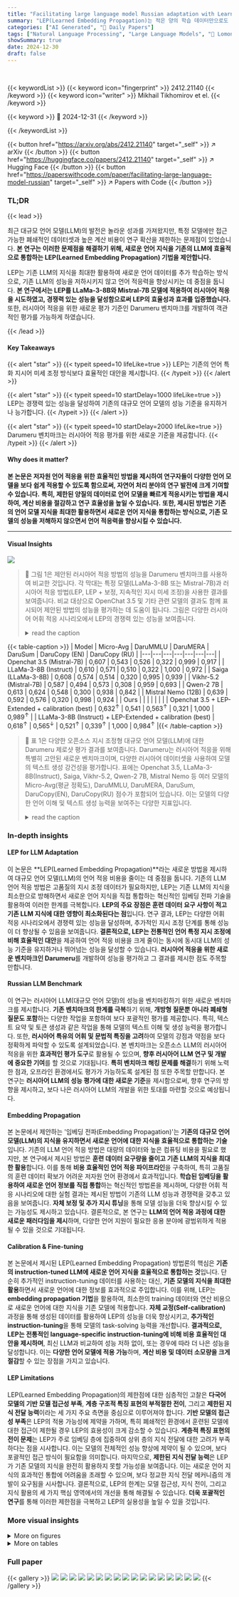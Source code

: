 ```yaml
---
title: "Facilitating large language model Russian adaptation with Learned Embedding Propagation"
summary: "LEP(Learned Embedding Propagation)는 적은 양의 학습 데이터만으로도 다국어 대규모 언어 모델을 효율적으로 적응시키는 새로운 기법입니다."
categories: ["AI Generated", "🤗 Daily Papers"]
tags: ["Natural Language Processing", "Large Language Models", "🏢 Lomonosov Moscow State University",]
showSummary: true
date: 2024-12-30
draft: false
---
```


<br>

{{< keywordList >}}
{{< keyword icon="fingerprint" >}} 2412.21140 {{< /keyword >}}
{{< keyword icon="writer" >}} Mikhail Tikhomirov et el. {{< /keyword >}}
 
{{< keyword >}} 🤗 2024-12-31 {{< /keyword >}}
 
{{< /keywordList >}}

{{< button href="https://arxiv.org/abs/2412.21140" target="_self" >}}
↗ arXiv
{{< /button >}}
{{< button href="https://huggingface.co/papers/2412.21140" target="_self" >}}
↗ Hugging Face
{{< /button >}}
{{< button href="https://paperswithcode.com/paper/facilitating-large-language-model-russian" target="_self" >}}
↗ Papers with Code
{{< /button >}}




### TL;DR


{{< lead >}}

최근 대규모 언어 모델(LLM)의 발전은 놀라운 성과를 가져왔지만, 특정 모델에만 접근 가능한 폐쇄적인 데이터셋과 높은 계산 비용이 연구 확산을 제한하는 문제점이 있었습니다.  **본 연구는 이러한 문제점을 해결하기 위해, 새로운 언어 지식을 기존의 LLM에 효율적으로 통합하는 LEP(Learned Embedding Propagation) 기법을 제안합니다.**



LEP는 기존 LLM의 지식을 최대한 활용하여 새로운 언어 데이터를 추가 학습하는 방식으로, 기존 LLM의 성능을 저하시키지 않고 언어 적응력을 향상시키는 데 중점을 둡니다.  **본 연구에서는 LEP를 LLaMa-3-8B와 Mistral-7B 모델에 적용하여 러시아어 적응을 시도하였고,  경쟁력 있는 성능을 달성함으로써 LEP의 효율성과 효과를 입증했습니다.** 또한, 러시아어 적응을 위한 새로운 평가 기준인 Darumeru 벤치마크를 개발하여 객관적인 평가를 가능하게 하였습니다.

{{< /lead >}}


#### Key Takeaways

{{< alert "star" >}}
{{< typeit speed=10 lifeLike=true >}} LEP는 기존의 언어 특화 지시어 미세 조정 방식보다 효율적인 대안을 제시합니다. {{< /typeit >}}
{{< /alert >}}

{{< alert "star" >}}
{{< typeit speed=10 startDelay=1000 lifeLike=true >}} LEP는 경쟁력 있는 성능을 달성하여 기존의 대규모 언어 모델의 성능 기준을 유지하거나 능가합니다. {{< /typeit >}}
{{< /alert >}}

{{< alert "star" >}}
{{< typeit speed=10 startDelay=2000 lifeLike=true >}} Darumeru 벤치마크는 러시아어 적응 평가를 위한 새로운 기준을 제공합니다. {{< /typeit >}}
{{< /alert >}}

#### Why does it matter?
**본 논문은 저자원 언어 적응을 위한 효율적인 방법을 제시하여 연구자들이 다양한 언어 모델을 보다 쉽게 적용할 수 있도록 함으로써, 자연어 처리 분야의 연구 발전에 크게 기여할 수 있습니다.**  **특히, 제한된 양질의 데이터로 언어 모델을 빠르게 적응시키는 방법을 제시하여, 계산 비용을 절감하고 연구 효율성을 높일 수 있습니다.**  **또한, 제시된 방법은 기존의 언어 모델 지식을 최대한 활용하면서 새로운 언어 지식을 통합하는 방식으로, 기존 모델의 성능을 저해하지 않으면서 언어 적응력을 향상시킬 수 있습니다.**

------
#### Visual Insights



![](https://arxiv.org/html/2412.21140/extracted/6098179/image31.png)

> 🔼 그림 1은 제안된 러시아어 적응 방법의 성능을 Darumeru 벤치마크를 사용하여 비교한 것입니다.  각 막대는 특정 모델(LLaMa-3-8B 또는 Mistral-7B)과 러시아어 적응 방법(LEP, LEP + 보정, 지속적인 지시 미세 조정)을 사용한 결과를 보여줍니다.  비교 대상으로 OpenChat 3.5 및 기타 관련 모델의 결과도 함께 표시되어 제안된 방법의 성능을 평가하는 데 도움이 됩니다.  그림은 다양한 러시아어 어휘 적응 시나리오에서 LEP의 경쟁력 있는 성능을 보여줍니다.
> <details>
> <summary>read the caption</summary>
> Figure 1: Performance comparison of proposed adaptation method on Darumeru benchmark
> </details>





{{< table-caption >}}
| Model | Micro-Avg | DaruMMLU | DaruMERA | DaruSum | DaruCopy (EN) | DaruCopy (RU) |
|---|---|---|---|---|---|---|
| Openchat 3.5 (Mistral-7B) | 0,607 | 0,543 | 0,526 | 0,322 | 0,999 | 0,917 |
| LLaMa-3-8B (Instruct) | 0,610 | 0,571 | 0,510 | 0,322 | 1,000 | 0,972 |
| Saiga (LLaMa-3-8B) | 0,608 | 0,574 | 0,514 | 0,320 | 0,995 | 0,939 |
| Vikhr-5.2 (Mistral-7B) | 0,587 | 0,494 | 0,573 | 0,308 | 0,959 | 0,693 |
| Qwen-2 7B | 0,613 | 0,624 | 0,548 | 0,300 | 0,938 | 0,842 |
| Mistral Nemo (12B) | 0,639 | 0,592 | 0,576 | 0,320 | 0,998 | 0,924 |
| Ours |  |  |  |  |  |  |
| Openchat 3.5 + LEP-Extended + calibration (best) | 0,632<sup>↑</sup> | 0,541 | 0,563<sup>↑</sup> | 0,321 | 1,000 | 0,989<sup>↑</sup> |
| LLaMa-3-8B (Instruct) + LEP-Extended + calibration (best) | 0,618<sup>↑</sup> | 0,565<sup>↓</sup> | 0,521<sup>↑</sup> | 0,339<sup>↑</sup> | 1,000 | 0,984<sup>↑</sup> |{{< /table-caption >}}

> 🔼 표 1은 다양한 오픈소스 지시 조정형 대규모 언어 모델(LLM)에 대한 Darumeru 제로샷 평가 결과를 보여줍니다.  Darumeru는 러시아어 적응을 위해 특별히 고안된 새로운 벤치마크이며, 다양한 러시아어 데이터셋을 사용하여 모델의 텍스트 생성 강건성을 평가합니다. 표에는 Openchat 3.5, LLaMa-3-8B(Instruct), Saiga, Vikhr-5.2, Qwen-2 7B, Mistral Nemo 등 여러 모델의 Micro-Avg(평균 정확도), DaruMMLU, DaruMERA, DaruSum, DaruCopy(EN), DaruCopy(RU) 점수가 포함되어 있습니다. 이는 모델의 다양한 언어 이해 및 텍스트 생성 능력을 보여주는 다양한 지표입니다.
> <details>
> <summary>read the caption</summary>
> Table 1: Darumeru zero-shot evaluation results for popular open-source instruct-tuned models.
> </details>





### In-depth insights


#### LEP for LLM Adaptation
이 논문은 **LEP(Learned Embedding Propagation)**라는 새로운 방법을 제시하여 대규모 언어 모델(LLM)의 언어 적응 비용을 줄이는 데 중점을 둡니다.  기존의 LLM 언어 적응 방법은 고품질의 지시 조정 데이터가 필요하지만, LEP는 기존 LLM의 지식을 최소한으로 방해하면서 새로운 언어 지식을 직접 통합하는 혁신적인 임베딩 전파 기술을 활용하여 이러한 한계를 극복합니다.  **LEP의 주요 장점은 훈련 데이터 요구 사항이 적고 기존 LLM 지식에 대한 영향이 최소화된다는 점**입니다.  연구 결과, LEP는 다양한 어휘 적응 시나리오에서 경쟁력 있는 성능을 달성하며, 추가적인 지시 조정 단계를 통해 성능이 더 향상될 수 있음을 보여줍니다.  **결론적으로, LEP는 전통적인 언어 특정 지시 조정에 비해 효율적인 대안**을 제공하여 언어 적응 비용을 크게 줄이는 동시에 동시대 LLM의 성능 기준을 유지하거나 뛰어넘는 성능을 달성할 수 있습니다.  **러시아어 적응을 위한 새로운 벤치마크인 Darumeru**를 개발하여 성능을 평가하고 그 결과를 제시한 점도 주목할 만합니다.

#### Russian LLM Benchmark
이 연구는 러시아어 LLM(대규모 언어 모델)의 성능을 벤치마킹하기 위한 새로운 벤치마크를 제시합니다. **기존 벤치마크의 한계를 극복**하기 위해, **개방형 질문뿐 아니라 폐쇄형 질문도 포함**하는 다양한 작업을 포함하여 보다 포괄적인 평가를 제공합니다. 특히, 텍스트 요약 및 토큰 생성과 같은 작업을 통해 모델의 텍스트 이해 및 생성 능력을 평가합니다. 또한, **러시아어 특유의 어휘 및 문법적 특징을 고려**하여 모델의 강점과 약점을 보다 정확하게 파악할 수 있도록 설계되었습니다. 본 벤치마크는 오픈소스 LLM의 러시아어 적응을 위한 **효과적인 평가 도구**로 활용될 수 있으며, **향후 러시아어 LLM 연구 및 개발에 중요한 기여**를 할 것으로 기대됩니다.  **특히 벤치마크 해킹 문제를 해결**하기 위해 노력한 점과, 오프라인 환경에서도 평가가 가능하도록 설계된 점 또한 주목할 만합니다.  본 연구는 **러시아어 LLM의 성능 평가에 대한 새로운 기준**을 제시함으로써, 향후 연구의 방향을 제시하고, 보다 나은 러시아어 LLM의 개발을 위한 토대를 마련할 것으로 예상됩니다.

#### Embedding Propagation
본 논문에서 제안하는 '임베딩 전파(Embedding Propagation)'는 **기존의 대규모 언어 모델(LLM)의 지식을 유지하면서 새로운 언어에 대한 지식을 효율적으로 통합하는 기술**입니다.  기존의 LLM 언어 적응 방법은 대량의 데이터와 높은 컴퓨팅 비용을 필요로 했지만, 본 연구에서 제시된 방법은 **훈련 데이터 요구량을 줄이고 기존 LLM의 지식을 최대한 활용**합니다. 이를 통해 **비용 효율적인 언어 적응 파이프라인**을 구축하여, 특히 고품질의 훈련 데이터 확보가 어려운 저자원 언어 환경에서 효과적입니다.  **학습된 임베딩을 활용하여 새로운 언어 정보를 직접 통합**하는 혁신적인 방법론을 제시하며, 다양한 어휘 적응 시나리오에 대한 실험 결과는 제시된 방법이 기존의 LLM 성능과 경쟁력을 갖추고 있음을 보여줍니다.  **자체 보정 및 추가 지시 튜닝**을 통해 모델 성능을 더욱 향상시킬 수 있는 가능성도 제시하고 있습니다.  결론적으로, 본 연구는 **LLM의 언어 적응 과정에 대한 새로운 패러다임을 제시**하며, 다양한 언어 지원이 필요한 응용 분야에 광범위하게 적용될 수 있을 것으로 기대됩니다.

#### Calibration & Fine-tuning
본 논문에서 제시된 LEP(Learned Embedding Propagation) 방법론의 핵심은 **기존의 instruction-tuned LLM에 새로운 언어 지식을 효율적으로 통합하는 것**입니다.  단순히 추가적인 instruction-tuning 데이터를 사용하는 대신, **기존 모델의 지식을 최대한 활용**하면서 새로운 언어에 대한 정보를 효과적으로 주입합니다. 이를 위해, LEP는 **embedding propagation 기법**을 활용하여, 최소한의 training 데이터와 연산 비용으로 새로운 언어에 대한 지식을 기존 모델에 적용합니다.  **자체 교정(Self-calibration)** 과정을 통해 생성된 데이터를 활용하여 LEP의 성능을 더욱 향상시키고,  **추가적인 instruction-tuning**을 통해 모델의 task-solving 능력을 개선합니다.  **결과적으로, LEP는 전통적인 language-specific instruction-tuning에 비해 비용 효율적인 대안을 제시하며**,  최신 LLM과 비교하여 성능 저하 없이, 또는 경우에 따라 더 나은 성능을 달성합니다. 이는 **다양한 언어 모델에 적용 가능**하며,  **계산 비용 및 데이터 소모량을 크게 절감**할 수 있는 장점을 가지고 있습니다.

#### LEP Limitations
LEP(Learned Embedding Propagation)의 제한점에 대한 심층적인 고찰은 **다국어 모델의 기반 모델 접근성 부족**, **계층 구조적 특징 표현의 부적절한 전이**, 그리고 **제한된 지식 전달 능력**이라는 세 가지 주요 측면을 중심으로 이루어져야 합니다.  **기반 모델의 접근성 부족**은 LEP의 적용 가능성에 제약을 가하며, 특히 폐쇄적인 환경에서 훈련된 모델에 대한 접근이 제한될 경우 LEP의 효용성이 크게 감소할 수 있습니다. **계층적 특징 표현의 전이 문제**는 LEP가 주로 임베딩 층에 집중하여 상위 층의 지식 전달에 대한 고려가 부족하다는 점을 시사합니다. 이는 모델의 전체적인 성능 향상에 제약이 될 수 있으며, 보다 포괄적인 접근 방식이 필요함을 의미합니다. 마지막으로, **제한된 지식 전달 능력**은 LEP가 기존 모델의 지식을 완전히 활용하지 못할 가능성을 보여줍니다. 이는 새로운 언어 지식의 효과적인 통합에 어려움을 초래할 수 있으며, 보다 정교한 지식 전달 메커니즘의 개발이 요구됨을 시사합니다.  결론적으로, LEP의 한계는 모델 접근성, 지식 전이, 그리고 지식 활용의 세 가지 핵심 영역에서의 개선을 통해 해결될 수 있습니다.  **더욱 포괄적인 연구**를 통해 이러한 제한점을 극복하고 LEP의 실용성을 높일 수 있을 것입니다.


### More visual insights

<details>
<summary>More on figures
</summary>


![](https://arxiv.org/html/2412.21140/extracted/6098179/image44.png)

> 🔼 그림 2는 다양한 토큰화 방법(BPE, Unigram, 확장, 최적화)을 사용하여 미스트랄 7B와 라마 3-8B 모델을 러시아어로 미세 조정하는 동안 평가 지표(Micro average)의 변화를 보여줍니다.  훈련 단계에 따른 평가 점수의 변화 추이를 통해 각 토큰화 전략의 효율성과 수렴 속도를 비교 분석할 수 있습니다.  각 선은 특정 모델과 토큰화 방법의 조합을 나타내며,  훈련 데이터셋 크기에 따른 성능 변화를 시각적으로 보여줍니다.
> <details>
> <summary>read the caption</summary>
> Figure 2: Micro average benchmark score dynamic throughout training
> </details>



![](https://arxiv.org/html/2412.21140/extracted/6098179/image45.png)

> 🔼 그림 3은 OpenChat-3.5 모델과 해당 모델의 러시아어 적응 버전을 사용하여 생성된 텍스트의 예시를 보여줍니다.  원본 OpenChat-3.5 모델은 질문의 의미를 제대로 파악하지 못하고 부정확한 답변을 생성합니다.  러시아어 적응 버전(LEP-Extended)은 질문의 의미를 더 잘 이해하고 더 정확한 답변을 생성하지만, 여전히 관용구의 의미를 완전히 파악하지는 못합니다. 마지막으로, 보정된 모델(LEP-Extended + Calibration)은 질문의 의미를 정확하게 파악하고 관용구의 의미까지 고려하여 가장 정확한 답변을 생성합니다. 이 그림은 제안된 러시아어 적응 방법의 효과를 보여주는 대표적인 예시입니다.
> <details>
> <summary>read the caption</summary>
> Figure 3: An example of generation using the OpenChat-3.5 model and its adapted versions.
> </details>



</details>




<details>
<summary>More on tables
</summary>


{{< table-caption >}}
| Model | Vocab | Symbols per token | Micro-Avg | DaruMMLU | DaruMERA | DaruSum | DaruCopy (EN) | DaruCopy (RU) |
|---|---|---|---|---|---|---|---|---|
| Mistral-7B | Original | 2,44 | 0,604 | **0,545** | 0,504 | 0,307 | **1,000** | **1,000** |
|  | BPE | **3,76** | 0,616 | 0,528 | 0,537 | **0,316** | 0,995 | 0,984 |
|  | Unigram | **3,78** | 0,614 | **0,544** | 0,311 | 0,995 | 0,960 |
|  | Extended | **3,77** | **0,617** | 0,532 | **0,314** | **1,000** | 0,995 |
| LLaMa-3-8B | Original | 2,89 | **0,629** | **0,582** | **0,547** | **0,326** | 0,980 | 0,982 |
|  | BPE | **4,40** | 0,618 | 0,532 | 0,321 | **1,000** | 0,963 |
|  | Unigram | **4,35** | 0,609 | 0,517 | 0,316 | **1,000** | 0,951 |
|  | Extended | 3,78 | **0,627** | **0,550** | **0,325** | 0,980 | 0,983 |
|  | Optimized | 3,40 | 0,620 | 0,552 | 0,536 | 0,323 | 0,981 | **0,989** |{{< /table-caption >}}
> 🔼 본 표는 논문의 2.4.2절(Case Study: Self-Calibration)에서 언급된 최적의 언어 적응 검사점에 대한 Darumeru 벤치마크 결과를 보여줍니다.  각 모델(Mistral-7B, LLaMa-3-8B)과 토큰화 방법(BPE, Unigram, Extended, Optimized)에 따른 평균 점수(Micro-Avg), 그리고 각 하위 벤치마크(DaruMMLU, DaruMERA, DaruSum, DaruCopy (EN), DaruCopy (RU))에 대한 점수를 보여주어, 다양한 언어 적응 전략의 성능을 비교 분석하는 데 도움을 줍니다.  'Symbols per token' 열은 토큰당 평균 심볼 수를 나타내어, 토큰화 효율성을 함께 고려한 분석이 가능하도록 합니다.
> <details>
> <summary>read the caption</summary>
> Table 2: Darumeru few-shot evaluation results for best language-adaptation checkpoints.
> </details>

{{< table-caption >}}
| Vocab | LEP method | Micro-Avg | DaruMMLU | DaruMERA | DaruSum | DaruCopy (En) | DaruCopy (Ru) |
|---|---|---|---|---|---|---|---| 
| OpenChat-3.5 |  |  |  |  |  |  |  |
| BPE | Swap | **0,587** | **0,528** | **0,526** | 0,277 | 0,988 | **0,829** |
| BPE | Overlap | 0,584 | 0,525 | 0,523 | 0,281 | 0,986 | 0,818 |
| BPE | Conversion | 0,583 | 0,526 | 0,524 | **0,284** | **0,993** | 0,791 |
| Unigram | Swap | 0,556 | **0,517** | 0,517 | 0,282 | 0,985 | 0,614 |
| Unigram | Overlap | **0,572** | 0,514 | **0,534** | 0,297 | 0,981 | **0,680** |
| Unigram | Conversion | 0,565 | 0,515 | 0,519 | **0,301** | **0,999** | 0,651 |
| Extended | Swap | **0,608** | **0,535** | **0,540** | 0,298 | **0,999** | **0,907** |
| Extended | Overlap | **0,607** | **0,535** | **0,539** | **0,307** | **0,999** | 0,898 |
| Extended | Conversion | **0,609** | **0,535** | **0,541** | **0,306** | **0,999** | **0,909** |
| LLaMa-3-8B (instruct) |  |  |  |  |  |  |  |
| BPE | Swap | 0,565 | **0,544** | 0,486 | **0,317** | **0,999** | 0,729 |
| BPE | Overlap | **0,569** | **0,546** | **0,489** | 0,314 | **0,999** | **0,753** |
| BPE | Conversion | **0,570** | **0,546** | **0,490** | **0,318** | **0,999** | **0,754** |
| Unigram | Swap | **0,582** | **0,545** | **0,488** | **0,313** | **0,999** | 0,865 |
| Unigram | Overlap | 0,580 | **0,545** | 0,482 | **0,314** | **0,999** | 0,876 |
| Unigram | Conversion | **0,584** | **0,545** | **0,488** | **0,315** | 0,994 | **0,889** |
| Extended | Swap | 0,592 | **0,557** | 0,498 | **0,319** | 0,969 | 0,921 |
| Extended | Overlap | **0,597** | **0,556** | **0,504** | **0,321** | 0,964 | **0,936** |
| Extended | Conversion | **0,597** | **0,556** | 0,501 | 0,318 | **0,994** | 0,921 |
| Optimized | Swap | 0,594 | **0,554** | **0,499** | **0,327** | 0,970 | **0,928** |
| Optimized | Overlap | 0,586 | **0,553** | 0,495 | 0,323 | 0,925 | 0,925 |
| Optimized | Conversion | **0,598** | **0,555** | **0,500** | 0,324 | **0,995** | **0,928** |{{< /table-caption >}}
> 🔼 표 3은 제안된 학습 임베딩 전파(LEP) 방법의 성능을 다루메루 벤치마크를 사용하여 평가한 결과를 보여줍니다.  각 어휘 적응 방법(BPE, Unigram, Extended, Optimized)에 대해 세 가지 LEP 방법(직접 임베딩 교환, 겹치는 토큰 수정, 어휘 변환)의 다루메루 점수를 보여줍니다.  Mistral-7B와 LLaMa-3-8B 모델 모두에 대한 결과가 포함되어 있습니다.
> <details>
> <summary>read the caption</summary>
> Table 3: Darumeru zero-shot evaluation results for Learned Embedding Propagation methods.
> </details>

{{< table-caption >}}
| Model | Fine-tuning data | Micro-Avg | DaruMMLU | DaruMERA | DaruSum | DaruCopy (EN) | DaruCopy (RU) |
|---|---|---|---|---|---|---|---| 
| OpenChat-3.5 |  |  |  |  |  |  |  |
| Original model | - | 0,607 | **0,543** | 0,526 | 0,322 | **0,999** | 0,917 |
|  | saiga d7 | 0,611 | 0,540 | **0,528** | **0,325** | **0,999** | 0,945 |
|  | +copy task | **0,615** | 0,541 | 0,524 | 0,324 | **1,000** | **0,995** |
| Unigram | - | 0,565 | 0,515 | 0,519 | 0,301 | **0,999** | 0,651 |
|  | saiga d7 | 0,599 | 0,556 | 0,316 | **0,999** | 0,754 |
|  | +copy task | **0,630** | **0,559** | **0,321** | **1,000** | **0,999** |
| Extended | - | 0,609 | 0,535 | 0,541 | 0,306 | **0,999** | 0,909 |
|  | saiga d7 | 0,616 | **0,543** | **0,566** | 0,319 | **0,999** | 0,845 |
|  | +copy task | **0,632** | 0,563 | **0,321** | **1,000** | **0,989** |
| LLaMa-3-8B (instruct) |  |  |  |  |  |  |  |
| Original model | - | 0,610 | 0,571 | 0,510 | 0,322 | **1,000** | 0,972 |
|  | saiga d7 | 0,615 | 0,512 | 0,329 | **1,000** | 0,983 |
|  | +copy task | **0,616** | **0,513** | **0,332** | **1,000** | **0,995** |
| Extended | - | 0,597 | 0,556 | 0,501 | 0,318 | 0,994 | 0,921 |
|  | self-calibration | 0,606 | 0,552 | 0,512 | 0,321 | **1,000** | 0,958 |
|  | saiga d7 | 0,614 | 0,519 | 0,338 | 0,995 | 0,961 |
|  | +copy task | **0,618** | 0,565 | **0,521** | **0,339** | **1,000** | **0,984** |
| Optimized | - | 0,598 | **0,555** | 0,500 | 0,324 | 0,995 | 0,928 |
|  | self-calibration | 0,601 | 0,550 | 0,501 | 0,325 | **1,000** | 0,950 |
|  | saiga d7 | 0,611 | 0,515 | 0,336 | **1,000** | 0,971 |
|  | +copy task | **0,617** | **0,555** | **0,522** | **0,339** | **1,000** | **0,989** |{{< /table-caption >}}
> 🔼 표 4는 변환 LEP 모델의 모델 보정 방식에 대한 벤치마크 결과를 보여줍니다.  이 표는 다양한 토큰화 방식(BPE, Unigram, Extended, Optimized)과 보정 기법(원본 모델, Saiga 데이터셋으로 추가 미세 조정, 자체 보정)을 사용한  OpenChat-3.5와 LLaMa-3-8B 모델의 성능을 DaruMMLU, DaruMERA, DaruSum, DaruCopy (EN), DaruCopy (RU) 등 다양한 벤치마크에서 비교 분석한 결과를 나타냅니다. 각 벤치마크는 특정 언어 이해 및 생성 능력을 평가하며, 보정 방법에 따른 모델 성능 향상 및 저하 여부를 확인할 수 있습니다.
> <details>
> <summary>read the caption</summary>
> Table 4: Benchmark results for model calibration schemes of Conversion LEP models
> </details>

</details>




### Full paper

{{< gallery >}}
<img src="paper_images/1.png" class="grid-w50 md:grid-w33 xl:grid-w25" />
<img src="paper_images/2.png" class="grid-w50 md:grid-w33 xl:grid-w25" />
<img src="paper_images/3.png" class="grid-w50 md:grid-w33 xl:grid-w25" />
<img src="paper_images/4.png" class="grid-w50 md:grid-w33 xl:grid-w25" />
<img src="paper_images/5.png" class="grid-w50 md:grid-w33 xl:grid-w25" />
<img src="paper_images/6.png" class="grid-w50 md:grid-w33 xl:grid-w25" />
<img src="paper_images/7.png" class="grid-w50 md:grid-w33 xl:grid-w25" />
<img src="paper_images/8.png" class="grid-w50 md:grid-w33 xl:grid-w25" />
<img src="paper_images/9.png" class="grid-w50 md:grid-w33 xl:grid-w25" />
<img src="paper_images/10.png" class="grid-w50 md:grid-w33 xl:grid-w25" />
<img src="paper_images/11.png" class="grid-w50 md:grid-w33 xl:grid-w25" />
<img src="paper_images/12.png" class="grid-w50 md:grid-w33 xl:grid-w25" />
<img src="paper_images/13.png" class="grid-w50 md:grid-w33 xl:grid-w25" />
<img src="paper_images/14.png" class="grid-w50 md:grid-w33 xl:grid-w25" />
<img src="paper_images/15.png" class="grid-w50 md:grid-w33 xl:grid-w25" />
<img src="paper_images/16.png" class="grid-w50 md:grid-w33 xl:grid-w25" />
<img src="paper_images/17.png" class="grid-w50 md:grid-w33 xl:grid-w25" />
{{< /gallery >}}